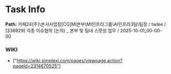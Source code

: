 # Task Info

**Path:** 카페24(주)\본사사업장\[CG]MI본부\MI인프라그룹\AI인프라3팀\팀장 / twlee / [336929] 각종 이슈협의 (논의) _ 본부 및 팀내 스팟성 업무 / 2025-10-01_00-00-00

### WIKI
- ["https://wiki.simplexi.com/pages/viewpage.action?pageId=2314670525"]

